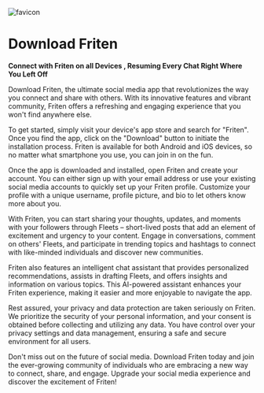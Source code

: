 ![favicon](https://github.com/FritenOfficial/Download/assets/150671886/ba5c3b4e-5e86-4f9e-904c-6737d0db9143)
# Download Friten
**Connect with Friten on all Devices , Resuming Every Chat Right Where You Left Off**


Download Friten, the ultimate social media app that revolutionizes the way you connect and share with others. With its innovative features and vibrant community, Friten offers a refreshing and engaging experience that you won't find anywhere else.

To get started, simply visit your device's app store and search for "Friten". Once you find the app, click on the "Download" button to initiate the installation process. Friten is available for both Android and iOS devices, so no matter what smartphone you use, you can join in on the fun.

Once the app is downloaded and installed, open Friten and create your account. You can either sign up with your email address or use your existing social media accounts to quickly set up your Friten profile. Customize your profile with a unique username, profile picture, and bio to let others know more about you.

With Friten, you can start sharing your thoughts, updates, and moments with your followers through Fleets – short-lived posts that add an element of excitement and urgency to your content. Engage in conversations, comment on others' Fleets, and participate in trending topics and hashtags to connect with like-minded individuals and discover new communities.

Friten also features an intelligent chat assistant that provides personalized recommendations, assists in drafting Fleets, and offers insights and information on various topics. This AI-powered assistant enhances your Friten experience, making it easier and more enjoyable to navigate the app.

Rest assured, your privacy and data protection are taken seriously on Friten. We prioritize the security of your personal information, and your consent is obtained before collecting and utilizing any data. You have control over your privacy settings and data management, ensuring a safe and secure environment for all users.

Don't miss out on the future of social media. Download Friten today and join the ever-growing community of individuals who are embracing a new way to connect, share, and engage. Upgrade your social media experience and discover the excitement of Friten!
